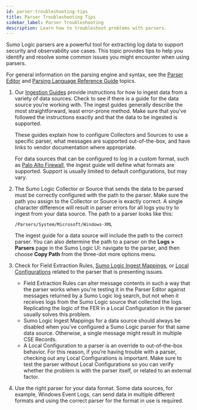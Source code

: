 ```yaml
---
id: parser-troubleshooting-tips
title: Parser Troubleshooting Tips
sidebar_label: Parser Troubleshooting
description: Learn how to troubleshoot problems with parsers.
---
```



Sumo Logic parsers are a powerful tool for extracting log data to support security and observability use cases. This topic provides tips to help you identify and resolve some common issues you might encounter when using parsers.

For general information on the parsing engine and syntax, see the [Parser Editor](parser-editor.md) and [Parsing Language Reference Guide](parsing-language-reference-guide.md) topics.

1. Our [Ingestion Guides](/docs/cse/ingestion/) provide instructions for how to ingest data from a variety of data sources. Check to see if there is a guide for the data source you’re working with. The ingest guides generally describe the most straightforward, least error-prone method. Make sure that you’ve followed the instructions exactly and that the data to be ingested is supported.      

    These guides explain how to configure Collectors and Sources to use a specific parser, what messages are supported out-of-the-box, and have links to vendor documentation where appropriate.

    For data sources that can be configured to log in a custom format, such as [Palo Alto Firewall](../ingestion/palo-alto-firewall.md), the ingest guide will define what formats are supported. Support is usually limited to default configurations, but may vary.    
1. The Sumo Logic Collector or Source that sends the data to be parsed must be correctly configured with the path to the parser. Make sure the path you assign to the Collector or Source is exactly correct. A single character difference will result in parser errors for all logs you try to ingest from your data source. The path to a parser looks like this:

    `/Parsers/System/Microsoft/Windows-XML`

    The ingest guide for a data source will include the path to the correct parser. You can also determine the path to a parser on the **Logs > Parsers** page in the Sumo Logic UI: navigate to the parser, and then choose **Copy Path** from the three-dot more options menu.    
1. Check for Field Extraction Rules, [Sumo Logic Ingest Mappings](../ingestion/sumo-logic-ingest-mapping.md), or [Local Configurations](parser-editor.md) related to the parser that is presenting issues.

    * Field Extraction Rules can alter message contents in such a way that the parser works when you're testing it in the Parser Editor against messages returned by a Sumo Logic log search, but not when it receives logs from the Sumo Logic source that collected the logs. Replicating the logic of the FER in a Local Configuration in the parser usually solves this problem. 
    * Sumo Logic Ingest Mappings for a data source should always be disabled when you’ve configured a Sumo Logic parser for that same data source. Otherwise, a single message might result in multiple CSE Records. 
    * A Local Configuration to a parser is an override to out-of-the-box behavior. For this reason, if you’re having trouble with a parser, checking out any Local Configurations is important. Make sure to test the parser without Local Configurations so you can verify whether the problem is with the parser itself, or related to an external factor.         
1. Use the right parser for your data format. Some data sources, for example, Windows Event Logs, can send data in multiple different formats and using the correct parser for the format in use is required.
